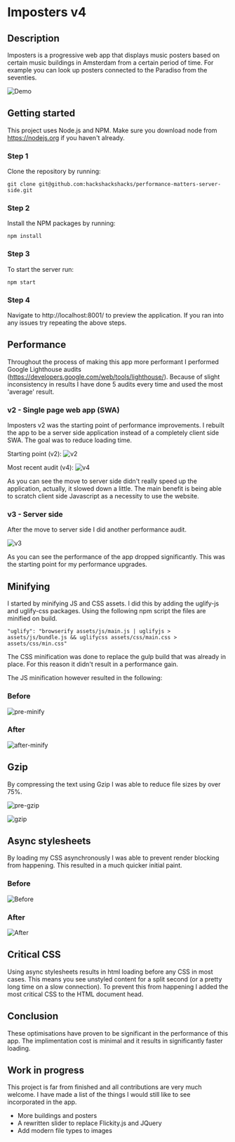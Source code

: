 # Imposters v4
## Description
Imposters is a progressive web app that displays music posters based on certain music buildings in Amsterdam from a certain period of time. For example you can look up posters connected to the Paradiso from the seventies.

![Demo](https://github.com/hackshackshacks/performance-matters-server-side/blob/master/readme_images/demo.png?raw=true)



## Getting started
This project uses Node.js and NPM. Make sure you download node from https://nodejs.org if you haven't already.

### Step 1
Clone the repository by running:
```
git clone git@github.com:hackshackshacks/performance-matters-server-side.git
```

### Step 2
Install the NPM packages by running:
```
npm install
```

### Step 3
To start the server run:
```
npm start
```

### Step 4
Navigate to http://localhost:8001/ to preview the application. If you ran into any issues try repeating the above steps.

## Performance
Throughout the process of making this app more performant I performed Google Lighthouse audits (https://developers.google.com/web/tools/lighthouse/). Because of slight inconsistency in results I have done 5 audits every time and used the most 'average' result.

### v2 - Single page web app (SWA)
Imposters v2 was the starting point of performance improvements. I rebuilt the app to be a server side application instead of a completely client side SWA. The goal was to reduce loading time.

Starting point (v2):
![v2](https://github.com/hackshackshacks/performance-matters-server-side/blob/master/readme_images/audit_old.png?raw=true)

Most recent audit (v4):
![v4](https://github.com/hackshackshacks/performance-matters-server-side/blob/master/readme_images/audit_new.png?raw=true)

As you can see the move to server side didn't really speed up the application, actually, it slowed down a little. The main benefit is being able to scratch client side Javascript as a necessity to use the website.

### v3 - Server side
After the move to server side I did another performance audit. 

![v3](https://github.com/hackshackshacks/performance-matters-server-side/blob/master/readme_images/audit_middle.png?raw=true)

As you can see the performance of the app dropped significantly. This was the starting point for my performance upgrades.

## Minifying
I started by minifying JS and CSS assets. I did this by adding the uglify-js and uglify-css packages. Using the following npm script the files are minified on build.
```
"uglify": "browserify assets/js/main.js | uglifyjs > assets/js/bundle.js && uglifycss assets/css/main.css > assets/css/min.css"
```

The CSS minification was done to replace the gulp build that was already in place. For this reason it didn't result in a performance gain.

The JS minification however resulted in the following:

### Before
![pre-minify](https://github.com/hackshackshacks/performance-matters-server-side/blob/master/readme_images/preminify-js.png?raw=true)
### After
![after-minify](https://github.com/hackshackshacks/performance-matters-server-side/blob/master/readme_images/after-minify-js.png?raw=true)

## Gzip
By compressing the text using Gzip I was able to reduce file sizes by over 75%. 

![pre-gzip](https://github.com/hackshackshacks/performance-matters-server-side/blob/master/readme_images/pretext-compress.png?raw=true)

![gzip](https://github.com/hackshackshacks/performance-matters-server-side/blob/master/readme_images/gzip.png?raw=true)

## Async stylesheets
By loading my CSS asynchronously I was able to prevent render blocking from happening. This resulted in a much quicker initial paint.

### Before
![Before](https://github.com/hackshackshacks/performance-matters-server-side/blob/master/readme_images/audit_middle.png?raw=true)

### After
![After](https://github.com/hackshackshacks/performance-matters-server-side/blob/master/readme_images/audit_new.png?raw=true)

## Critical CSS
Using async stylesheets results in html loading before any CSS in most cases. This means you see unstyled content for a split second (or a pretty long time on a slow connection). To prevent this from happening I added the most critical CSS to the HTML document head.

## Conclusion
These optimisations have proven to be significant in the performance of this app. The implimentation cost is minimal and it results in significantly faster loading. 

## Work in progress
This project is far from finished and all contributions are very much welcome. I have made a list of the things I would still like to see incorporated in the app.

* More buildings and posters
* A rewritten slider to replace Flickity.js and JQuery
* Add modern file types to images

